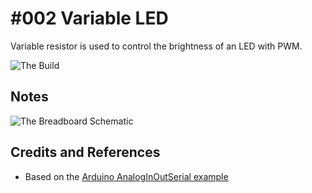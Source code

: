 # #002 Variable LED

Variable resistor is used to control the brightness of an LED with PWM.

![The Build](./assets/VariableLED_build.jpg?raw=true)


## Notes

![The Breadboard Schematic](./assets/VariableLED_bb.jpg?raw=true)

## Credits and References
* Based on the [Arduino AnalogInOutSerial example](http://arduino.cc/en/Tutorial/AnalogInOutSerial)
